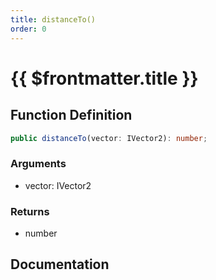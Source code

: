 ```yaml
---
title: distanceTo()
order: 0
---
```


# {{ $frontmatter.title }}

## Function Definition

```ts
public distanceTo(vector: IVector2): number;
```

### Arguments

* vector: IVector2

### Returns

* number

## Documentation

<!--@include: ./parts/distanceTo.md-->
